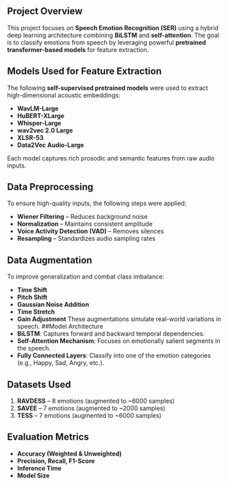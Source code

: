 ## Project Overview
This project focuses on **Speech Emotion Recognition (SER)** using a hybrid deep learning architecture combining **BiLSTM** and **self-attention**. The goal is to classify emotions from speech by leveraging powerful **pretrained transformer-based models** for feature extraction.
## Models Used for Feature Extraction

The following **self-supervised pretrained models** were used to extract high-dimensional acoustic embeddings:
* **WavLM-Large**
* **HuBERT-XLarge**
* **Whisper-Large**
* **wav2vec 2.0 Large**
* **XLSR-53**
* **Data2Vec Audio-Large**

Each model captures rich prosodic and semantic features from raw audio inputs.
## Data Preprocessing
To ensure high-quality inputs, the following steps were applied:
* **Wiener Filtering** – Reduces background noise
* **Normalization** – Maintains consistent amplitude
* **Voice Activity Detection (VAD)** – Removes silences
* **Resampling** – Standardizes audio sampling rates
## Data Augmentation
To improve generalization and combat class imbalance:
* **Time Shift**
* **Pitch Shift**
* **Gaussian Noise Addition**
* **Time Stretch**
* **Gain Adjustment**
These augmentations simulate real-world variations in speech.
##Model Architecture
* **BiLSTM**: Captures forward and backward temporal dependencies.
* **Self-Attention Mechanism**: Focuses on emotionally salient segments in the speech.
* **Fully Connected Layers**: Classify into one of the emotion categories (e.g., Happy, Sad, Angry, etc.).
## Datasets Used
1. **RAVDESS** – 8 emotions (augmented to \~6000 samples)
2. **SAVEE** – 7 emotions (augmented to \~2000 samples)
3. **TESS** – 7 emotions (augmented to \~6000 samples)
## Evaluation Metrics
* **Accuracy (Weighted & Unweighted)**
* **Precision, Recall, F1-Score**
* **Inference Time**
* **Model Size**
